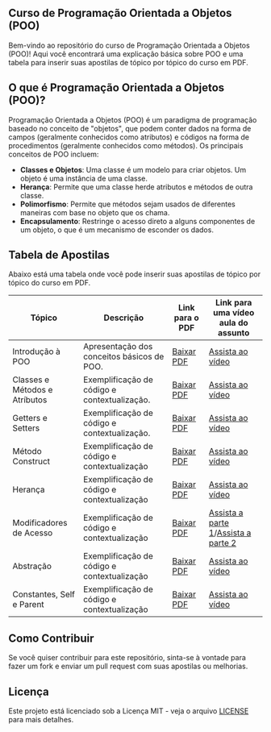 ## Curso de Programação Orientada a Objetos (POO)

Bem-vindo ao repositório do curso de Programação Orientada a Objetos (POO)! Aqui você encontrará uma explicação básica sobre POO e uma tabela para inserir suas apostilas de tópico por tópico do curso em PDF.

## O que é Programação Orientada a Objetos (POO)?

Programação Orientada a Objetos (POO) é um paradigma de programação baseado no conceito de "objetos", que podem conter dados na forma de campos (geralmente conhecidos como atributos) e códigos na forma de procedimentos (geralmente conhecidos como métodos). Os principais conceitos de POO incluem:

- **Classes e Objetos**: Uma classe é um modelo para criar objetos. Um objeto é uma instância de uma classe.
- **Herança**: Permite que uma classe herde atributos e métodos de outra classe.
- **Polimorfismo**: Permite que métodos sejam usados de diferentes maneiras com base no objeto que os chama.
- **Encapsulamento**: Restringe o acesso direto a alguns componentes de um objeto, o que é um mecanismo de esconder os dados.

## Tabela de Apostilas

Abaixo está uma tabela onde você pode inserir suas apostilas de tópico por tópico do curso em PDF.

| Tópico                      | Descrição                                                                 | Link para o PDF                                  | Link para uma vídeo aula do assunto             |
|-----------------------------|---------------------------------------------------------------------------|--------------------------------------------------|--------------------------------------------------|
| Introdução à POO            | Apresentação dos conceitos básicos de POO.                                | [Baixar PDF](APOSTILAS/INTRODUCAO-POO.pdf)       | [Assista ao vídeo](https://youtu.be/hzy_P_H-1CQ?si=6LTd-sWpNfqcK3Lc) |
| Classes e Métodos e Atríbutos| Exemplificação de código e contextualização.                             | [Baixar PDF](APOSTILAS/Classes-Atributos-Metodos.pdf)      | [Assista ao vídeo](https://youtu.be/eWW5M1n2Pq8?si=9Y1pjXkC6kADiA5y) |
| Getters e Setters           | Exemplificação de código e contextualização.                              | [Baixar PDF](APOSTILAS/Getters-Setters.pdf)      | [Assista ao vídeo](https://youtu.be/QaM22Qgo3gM?si=fM6pDPf3KeIihEgB) |
| Método Construct            | Exemplificação de código e contextualização                              | [Baixar PDF](APOSTILAS/Construct.pdf)            | [Assista ao vídeo](https://youtu.be/0D4sw2m1BZY?si=UQvIhLIpstemjI69) |
| Herança          | Exemplificação de código e contextualização                              | [Baixar PDF](APOSTILAS/Heranca.pdf)            | [Assista ao vídeo](https://youtu.be/nRsLrAXZw4A?si=7gskzc0hklBNGorF) |
| Modificadores de Acesso     | Exemplificação de código e contextualização                              | [Baixar PDF](APOSTILAS/Modificadores-de-Acesso.pdf) |[Assista a parte 1](https://youtu.be/S3WuyHmNqeo?si=PFUFWfBuGg-1jw31)/[Assista a parte 2](https://youtu.be/ZGL2teU41Rw?si=chO75wQMyhpjaoRK)|
| Abstração           | Exemplificação de código e contextualização                              | [Baixar PDF](APOSTILAS/Abstracao.pdf)            | [Assista ao vídeo](https://youtu.be/ZGL2teU41Rw?si=jDgsduENISQwZbHL) |
| Constantes, Self e Parent          | Exemplificação de código e contextualização                              | [Baixar PDF](APOSTILAS/Constantes-Self-Parent.pdf)            | [Assista ao vídeo](https://youtu.be/6u-IPyqAOJk?si=2jpAhn5m8fVF-WmT) |



## Como Contribuir

Se você quiser contribuir para este repositório, sinta-se à vontade para fazer um fork e enviar um pull request com suas apostilas ou melhorias.

## Licença

Este projeto está licenciado sob a Licença MIT - veja o arquivo [LICENSE](LICENSE) para mais detalhes.
